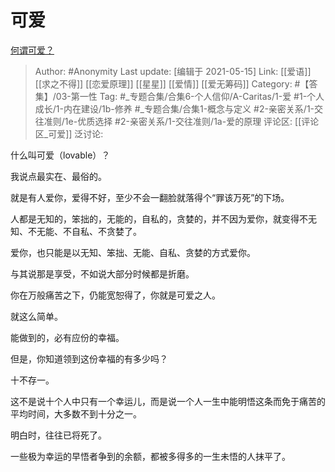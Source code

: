 # 可爱
[何谓可爱？](https://www.zhihu.com/question/449268589/answer/1814695426)

> Author: #Anonymity
> Last update: [编辑于 2021-05-15]
> Link: [[爱语]] [[求之不得]] [[恋爱原理]] [[星星]] [[爱情]] [[爱无筹码]]
> Category: #【答集】/03-第一性
> Tag: #_专题合集/合集6-个人信仰/A-Caritas/1-爱 #1-个人成长/1-内在建设/1b-修养 #_专题合集/合集1-概念与定义 #2-亲密关系/1-交往准则/1e-优质选择 #2-亲密关系/1-交往准则/1a-爱的原理
> 评论区: [[评论区_可爱]]
> 泛讨论:

什么叫可爱（lovable）？

我说点最实在、最俗的。

就是有人爱你，爱得不好，至少不会一翻脸就落得个“罪该万死”的下场。

人都是无知的，笨拙的，无能的，自私的，贪婪的，并不因为爱你，就变得不无知、不无能、不自私、不贪婪了。

爱你，也只能是以无知、笨拙、无能、自私、贪婪的方式爱你。

与其说那是享受，不如说大部分时候都是折磨。

你在万般痛苦之下，仍能宽恕得了，你就是可爱之人。

就这么简单。

能做到的，必有应份的幸福。

但是，你知道领到这份幸福的有多少吗？

十不存一。

这不是说十个人中只有一个幸运儿，而是说一个人一生中能明悟这条而免于痛苦的平均时间，大多数不到十分之一。

明白时，往往已将死了。

一些极为幸运的早悟者争到的余额，都被多得多的一生未悟的人抹平了。
